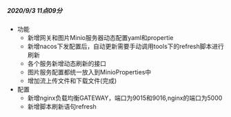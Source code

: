 ##### 2020/9/3 11点09分
- 功能
    - 新增网关和图片Minio服务器动态配置yaml和propertie
    - 新增nacos下发配置后，自动更新需要手动调用tools下的refresh脚本进行刷新
    - 各个服务新增动态刷新的接口
    - 图片服务配置都统一放入到MinioProperties中
    - 增加流上传文件和下载文件(完成)
- 配置
    - 新增nginx负载均衡GATEWAY，端口为9015和9016,nginx的端口为5000
    - 新增脚本刷新语句refresh
